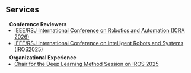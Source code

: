 ## Services

<h4 style="margin:0 10px 0;">Conference Reviewers</h4>

<ul style="margin:0 0 5px;">
  <li><a href="https://2026.ieee-icra.org/"><autocolor>IEEE/RSJ International Conference on Robotics and Automation (ICRA 2026)</autocolor></a></li>
  <li><a href="https://www.iros25.org/"><autocolor>IEEE/RSJ International Conference on Intelligent Robots and Systems (IROS2025) </autocolor></a></li>
</ul>

<h4 style="margin:0 10px 0;">Organizational Experience</h4>

<ul style="margin:0 0 5px;">
  <li><a href="https://www.iros25.org/"><autocolor>Chair for the Deep Learning Method Session on IROS 2025</autocolor></a></li>
</ul>

